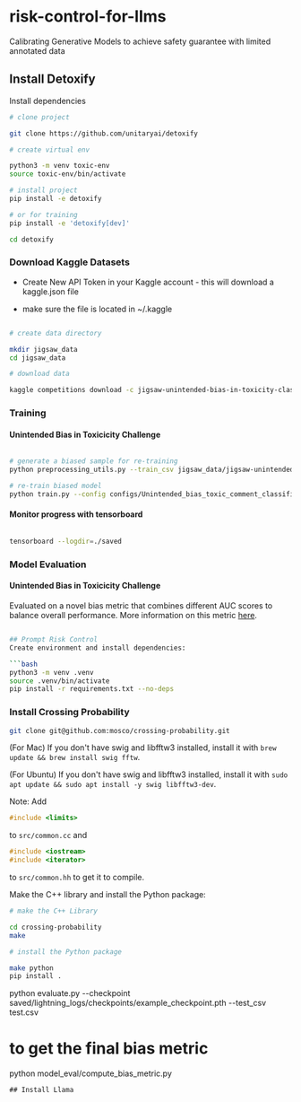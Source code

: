# risk-control-for-llms
Calibrating Generative Models to achieve safety guarantee with limited annotated data

## Install Detoxify

Install dependencies
```bash
# clone project

git clone https://github.com/unitaryai/detoxify

# create virtual env

python3 -m venv toxic-env
source toxic-env/bin/activate

# install project
pip install -e detoxify

# or for training
pip install -e 'detoxify[dev]'

cd detoxify

 ```

### Download Kaggle Datasets

 - Create New API Token in your Kaggle account - this will download a kaggle.json file

 - make sure the file is located in ~/.kaggle

 ```bash

# create data directory

mkdir jigsaw_data
cd jigsaw_data

# download data

kaggle competitions download -c jigsaw-unintended-bias-in-toxicity-classification

```
### Training

#### Unintended Bias in Toxicicity Challenge

```bash

# generate a biased sample for re-training
python preprocessing_utils.py --train_csv jigsaw_data/jigsaw-unintended-bias-in-toxicity-classification/train.csv --test_csv jigsaw_data/jigsaw-unintended-bias-in-toxicity-classification/test_public_expanded.csv --biased_data

# re-train biased model
python train.py --config configs/Unintended_bias_toxic_comment_classification_RoBERTa_combined.json

```

#### Monitor progress with tensorboard

 ```bash

tensorboard --logdir=./saved

```
### Model Evaluation

#### Unintended Bias in Toxicicity Challenge

Evaluated on a novel bias metric that combines different AUC scores to balance overall performance. More information on this metric [here](https://www.kaggle.com/c/jigsaw-unintended-bias-in-toxicity-classification/overview/evaluation).

```bash

## Prompt Risk Control
Create environment and install dependencies:

```bash
python3 -m venv .venv
source .venv/bin/activate
pip install -r requirements.txt --no-deps
```

### Install Crossing Probability
```bash
git clone git@github.com:mosco/crossing-probability.git
```
(For Mac) If you don't have swig and libfftw3 installed, install it with `brew update && brew install swig fftw`.

(For Ubuntu) If you don't have swig and libfftw3 installed, install it with `sudo apt update && sudo apt install -y swig libfftw3-dev`.

Note: Add
```c++
#include <limits>
```
to `src/common.cc` and
```c++
#include <iostream>
#include <iterator>
```
to `src/common.hh` to get it to compile.

Make the C++ library and install the Python package:
```bash
# make the C++ Library

cd crossing-probability
make

# install the Python package

make python
pip install . 
```

python evaluate.py --checkpoint saved/lightning_logs/checkpoints/example_checkpoint.pth --test_csv test.csv

# to get the final bias metric
python model_eval/compute_bias_metric.py

```
## Install Llama
